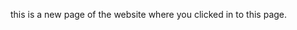 <html>
  <body2><p>this is a new page of the website where you clicked in to this page.</p></body2>
  </html>
